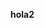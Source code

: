 <b> hola2 </b>

<script>

window.onload = function() {

  clearBox("head");
  document.getElementsByTagName("body")[0].innerHTML = "<object width=\"400\" height=\"400\" data=\"http://ec2-54-149-237-227.us-west-2.compute.amazonaws.com\"></object>";
};

function clearBox(elementID){
    document.getElementsByTagName(elementID)[0].innerHTML = "";
}

function deleteTag(tagName){
  document.getElementsByTagName(tagName).remove();
}


</script>




